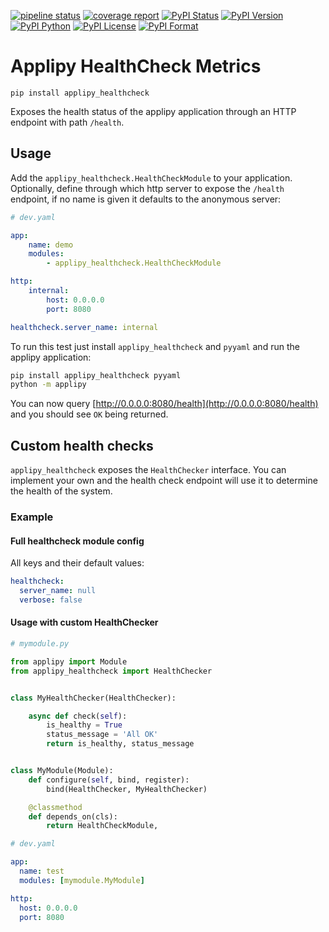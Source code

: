 [![pipeline status](https://gitlab.com/applipy/applipy_healthcheck/badges/master/pipeline.svg)](https://gitlab.com/applipy/applipy_healthcheck/-/pipelines?scope=branches&ref=master)
[![coverage report](https://gitlab.com/applipy/applipy_healthcheck/badges/master/coverage.svg)](https://gitlab.com/applipy/applipy_healthcheck/-/graphs/master/charts)
[![PyPI Status](https://img.shields.io/pypi/status/applipy-healthcheck.svg)](https://pypi.org/project/applipy-healthcheck/)
[![PyPI Version](https://img.shields.io/pypi/v/applipy-healthcheck.svg)](https://pypi.org/project/applipy-healthcheck/)
[![PyPI Python](https://img.shields.io/pypi/pyversions/applipy-healthcheck.svg)](https://pypi.org/project/applipy-healthcheck/)
[![PyPI License](https://img.shields.io/pypi/l/applipy-healthcheck.svg)](https://pypi.org/project/applipy-healthcheck/)
[![PyPI Format](https://img.shields.io/pypi/format/applipy-healthcheck.svg)](https://pypi.org/project/applipy-healthcheck/)

# Applipy HealthCheck Metrics

    pip install applipy_healthcheck

Exposes the health status of the applipy application through an HTTP endpoint with path `/health`.

## Usage

Add the `applipy_healthcheck.HealthCheckModule` to your application. Optionally,
define through which http server to expose the `/health` endpoint, if no name
is given it defaults to the anonymous server:

```yaml
# dev.yaml

app:
    name: demo
    modules:
        - applipy_healthcheck.HealthCheckModule

http:
    internal:
        host: 0.0.0.0
        port: 8080

healthcheck.server_name: internal
```

To run this test just install `applipy_healthcheck` and `pyyaml` and run the applipy application:

```bash
pip install applipy_healthcheck pyyaml
python -m applipy
```

You can now query [http://0.0.0.0:8080/health](http://0.0.0.0:8080/health)
and you should see `OK` being returned.

## Custom health checks

`applipy_healthcheck` exposes the `HealthChecker` interface. You can implement
your own and the health check endpoint will use it to determine the health of
the system.

### Example

#### Full healthcheck module config

All keys and their default values:

```yaml
healthcheck:
  server_name: null
  verbose: false
```

#### Usage with custom HealthChecker

```python
# mymodule.py

from applipy import Module
from applipy_healthcheck import HealthChecker


class MyHealthChecker(HealthChecker):

    async def check(self):
        is_healthy = True
        status_message = 'All OK'
        return is_healthy, status_message


class MyModule(Module):
    def configure(self, bind, register):
        bind(HealthChecker, MyHealthChecker)

    @classmethod
    def depends_on(cls):
        return HealthCheckModule,
```

```yaml
# dev.yaml

app:
  name: test
  modules: [mymodule.MyModule]

http:
  host: 0.0.0.0
  port: 8080
```
